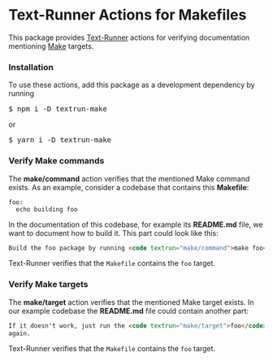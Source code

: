 # Text-Runner Actions for Makefiles

This package provides [Text-Runner](https://github.com/kevgo/text-runner)
actions for verifying documentation mentioning
[Make](<https://en.wikipedia.org/wiki/Make_(software)>) targets.

### Installation

To use these actions, add this package as a development dependency by running

<pre textrun="npm/install">
$ npm i -D textrun-make
</pre>

or

<pre textrun="npm/install">
$ yarn i -D textrun-make
</pre>

### Verify Make commands

The <b textrun="action/name-full">make/command</b> action verifies that the
mentioned Make command exists. <a textrun="workspace/create-file">As an example,
consider a codebase that contains this **Makefile**:

```
foo:
  echo building foo
```

</a>

<a textrun="workspace/create-file">

In the documentation of this codebase, for example its **README.md** file, we
want to document how to build it. This part could look like this:

```html
Build the foo package by running <code textrun="make/command">make foo</code>
```

</a>

<a textrun="run-textrunner">

Text-Runner verifies that the `Makefile` contains the `foo` target.

### Verify Make targets

The <b textrun="action/name-full">make/target</b> action verifies that the
mentioned Make target exists. <a textrun="append-file"> In our example codebase
the **README.md** file could contain another part:

```html
If it doesn't work, just run the <code textrun="make/target">foo</code> target
again.
```

</a>

<a textrun="run-textrunner">

Text-Runner verifies that the `Makefile` contains the `foo` target.
